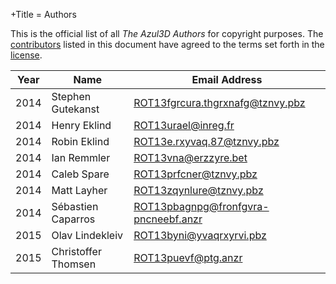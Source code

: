 +Title = Authors

This is the official list of all *The Azul3D Authors* for copyright purposes. The [contributors](/doc/contributing.html) listed in this document have agreed to the terms set forth in the [license](/doc/license.html).

| Year | Name                | Email Address                          |
|------|---------------------|----------------------------------------|
| 2014 | Stephen Gutekanst   | <ROT13fgrcura.thgrxnafg@tznvy.pbz>     |
| 2014 | Henry Eklind        | <ROT13urael@inreg.fr>                  |
| 2014 | Robin Eklind        | <ROT13e.rxyvaq.87@tznvy.pbz>           |
| 2014 | Ian Remmler         | <ROT13vna@erzzyre.bet>                 |
| 2014 | Caleb Spare         | <ROT13prfcner@tznvy.pbz>               |
| 2014 | Matt Layher         | <ROT13zqynlure@tznvy.pbz>              |
| 2014 | Sébastien Caparros  | <ROT13pbagnpg@fronfgvra-pncneebf.anzr> |
| 2015 | Olav Lindekleiv     | <ROT13byni@yvaqrxyrvi.pbz>             |
| 2015 | Christoffer Thomsen | <ROT13puevf@ptg.anzr>                  |
